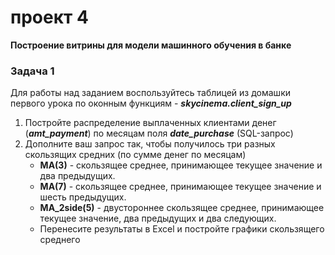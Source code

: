 # проект 4
**Построение витрины для модели машинного обучения в банке**
### Задача 1

Для работы над заданием воспользуйтесь таблицей из домашки первого урока по оконным функциям - ***skycinema.client_sign_up***

1. Постройте распределение выплаченных клиентами денег (***amt_payment***) по месяцам поля ***date_purchase*** (SQL-запрос)
2. Дополните ваш запрос так, чтобы получилось три разных скользящих средних (по сумме денег по месяцам)
    - **MA(3)** - скользящее среднее, принимающее текущее значение и два предыдущих.
    - **MA(7)** - скользящее среднее, принимающее текущее значение и шесть предыдущих.
    - **MA_2side(5)** - двустороннее скользящее среднее, принимающее текущее значение, два предыдущих и два следующих.
    - Перенесите результаты в Excel и постройте графики скользящего среднего
